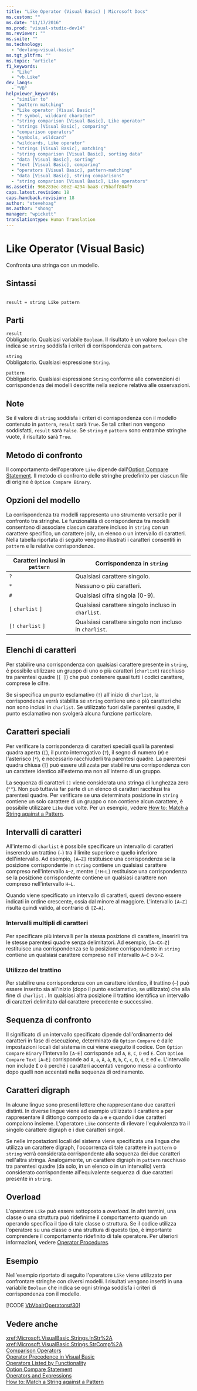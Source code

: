 ```yaml
---
title: "Like Operator (Visual Basic) | Microsoft Docs"
ms.custom: ""
ms.date: "11/17/2016"
ms.prod: "visual-studio-dev14"
ms.reviewer: ""
ms.suite: ""
ms.technology: 
  - "devlang-visual-basic"
ms.tgt_pltfrm: ""
ms.topic: "article"
f1_keywords: 
  - "Like"
  - "vb.Like"
dev_langs: 
  - "VB"
helpviewer_keywords: 
  - "similar to"
  - "pattern matching"
  - "Like operator [Visual Basic]"
  - "? symbol, wildcard character"
  - "string comparison [Visual Basic], Like operator"
  - "strings [Visual Basic], comparing"
  - "comparison operators"
  - "symbols, wildcard"
  - "wildcards, Like operator"
  - "strings [Visual Basic], matching"
  - "string comparison [Visual Basic], sorting data"
  - "data [Visual Basic], sorting"
  - "text [Visual Basic], comparing"
  - "operators [Visual Basic], pattern-matching"
  - "data [Visual Basic], string comparisons"
  - "string comparison [Visual Basic], Like operators"
ms.assetid: 966283ec-80e2-4294-baa8-c75baff804f9
caps.latest.revision: 18
caps.handback.revision: 18
author: "stevehoag"
ms.author: "shoag"
manager: "wpickett"
translationtype: Human Translation
---
```

# Like Operator (Visual Basic)
Confronta una stringa con un modello.  
  
## Sintassi  
  
```  
  
result = string Like pattern  
```  
  
## Parti  
 `result`  
 Obbligatorio.  Qualsiasi variabile `Boolean`.  Il risultato è un valore `Boolean` che indica se `string` soddisfa i criteri di corrispondenza con `pattern`.  
  
 `string`  
 Obbligatorio.  Qualsiasi espressione `String`.  
  
 `pattern`  
 Obbligatorio.  Qualsiasi espressione `String` conforme alle convenzioni di corrispondenza dei modelli descritte nella sezione relativa alle osservazioni.  
  
## Note  
 Se il valore di `string` soddisfa i criteri di corrispondenza con il modello contenuto in `pattern`, `result` sarà `True`.  Se tali criteri non vengono soddisfatti, `result` sarà `False`.  Se `string` e `pattern` sono entrambe stringhe vuote, il risultato sarà `True`.  
  
## Metodo di confronto  
 Il comportamento dell'operatore `Like` dipende dall'[Option Compare Statement](../../../visual-basic/language-reference/statements/option-compare-statement.md).  Il metodo di confronto delle stringhe predefinito per ciascun file di origine è `Option Compare Binary`.  
  
## Opzioni del modello  
 La corrispondenza tra modelli rappresenta uno strumento versatile per il confronto tra stringhe.  Le funzionalità di corrispondenza tra modelli consentono di associare ciascun carattere incluso in `string` con un carattere specifico, un carattere jolly, un elenco o un intervallo di caratteri.  Nella tabella riportata di seguito vengono illustrati i caratteri consentiti in `pattern` e le relative corrispondenze.  
  
|Caratteri inclusi in `pattern`|Corrispondenza in `string`|  
|------------------------------------|--------------------------------|  
|`?`|Qualsiasi carattere singolo.|  
|`*`|Nessuno o più caratteri.|  
|`#`|Qualsiasi cifra singola \(0\-9\).|  
|`[` `charlist` `]`|Qualsiasi carattere singolo incluso in `charlist`.|  
|`[!` `charlist` `]`|Qualsiasi carattere singolo non incluso in `charlist`.|  
  
## Elenchi di caratteri  
 Per stabilire una corrispondenza con qualsiasi carattere presente in `string`, è possibile utilizzare un gruppo di uno o più caratteri \(`charlist`\) racchiuso tra parentesi quadre \(`[ ]`\) che può contenere quasi tutti i codici carattere, comprese le cifre.  
  
 Se si specifica un punto esclamativo \(`!`\) all'inizio di `charlist`, la corrispondenza verrà stabilita se `string` contiene uno o più caratteri che non sono inclusi in `charlist`.  Se utilizzato fuori dalle parentesi quadre, il punto esclamativo non svolgerà alcuna funzione particolare.  
  
## Caratteri speciali  
 Per verificare la corrispondenza di caratteri speciali quali la parentesi quadra aperta \(`[`\), il punto interrogativo \(`?`\), il segno di numero \(`#`\) e l'asterisco \(`*`\), è necessario racchiuderli tra parentesi quadre.  La parentesi quadra chiusa \(`]`\) può essere utilizzata per stabilire una corrispondenza con un carattere identico all'esterno ma non all'interno di un gruppo.  
  
 La sequenza di caratteri `[]` viene considerata una stringa di lunghezza zero \(`""`\).  Non può tuttavia far parte di un elenco di caratteri racchiusi tra parentesi quadre.  Per verificare se una determinata posizione in `string` contiene un solo carattere di un gruppo o non contiene alcun carattere, è possibile utilizzare `Like` due volte.  Per un esempio, vedere [How to: Match a String against a Pattern](../../../visual-basic/programming-guide/language-features/operators-and-expressions/how-to-match-a-string-against-a-pattern.md).  
  
## Intervalli di caratteri  
 All'interno di `charlist` è possibile specificare un intervallo di caratteri inserendo un trattino \(`–`\) tra il limite superiore e quello inferiore dell'intervallo.  Ad esempio, `[A–Z]` restituisce una corrispondenza se la posizione corrispondente in `string` contiene un qualsiasi carattere compreso nell'intervallo `A`–`Z`, mentre `[!H–L]` restituisce una corrispondenza se la posizione corrispondente contiene un qualsiasi carattere non compreso nell'intervallo `H`–`L`.  
  
 Quando viene specificato un intervallo di caratteri, questi devono essere indicati in ordine crescente, ossia dal minore al maggiore.  L'intervallo `[A–Z]` risulta quindi valido, al contrario di `[Z–A]`.  
  
### Intervalli multipli di caratteri  
 Per specificare più intervalli per la stessa posizione di carattere, inserirli tra le stesse parentesi quadre senza delimitatori.  Ad esempio, `[A–CX–Z]` restituisce una corrispondenza se la posizione corrispondente in `string` contiene un qualsiasi carattere compreso nell'intervallo `A`–`C` o `X`–`Z`.  
  
### Utilizzo del trattino  
 Per stabilire una corrispondenza con un carattere identico, il trattino \(`–`\) può essere inserito sia all'inizio \(dopo il punto esclamativo, se utilizzato\) che alla fine di `charlist` .  In qualsiasi altra posizione il trattino identifica un intervallo di caratteri delimitato dal carattere precedente e successivo.  
  
## Sequenza di confronto  
 Il significato di un intervallo specificato dipende dall'ordinamento dei caratteri in fase di esecuzione, determinato da `Option` `Compare` e dalle impostazioni locali del sistema in cui viene eseguito il codice.  Con `Option` `Compare` `Binary` l'intervallo `[A–E]` corrisponde ad `A`, `B`, `C`, `D` ed `E`.  Con `Option` `Compare` `Text` `[A–E]` corrisponde ad `A`, `a`, `À`, `à`, `B`, `b`, `C`, `c`, `D`, `d`, `E` ed `e`.  L'intervallo non include `Ê` o `ê` perché i caratteri accentati vengono messi a confronto dopo quelli non accentati nella sequenza di ordinamento.  
  
## Caratteri digraph  
 In alcune lingue sono presenti lettere che rappresentano due caratteri distinti.  In diverse lingue viene ad esempio utilizzato il carattere `æ` per rappresentare il dittongo composto da `a` e `e` quando i due caratteri compaiono insieme.  L'operatore `Like` consente di rilevare l'equivalenza tra il singolo carattere digraph e i due caratteri singoli.  
  
 Se nelle impostazioni locali del sistema viene specificata una lingua che utilizza un carattere digraph, l'occorrenza di tale carattere in `pattern` o `string` verrà considerata corrispondente alla sequenza dei due caratteri nell'altra stringa.  Analogamente, un carattere digraph in `pattern` racchiuso tra parentesi quadre \(da solo, in un elenco o in un intervallo\) verrà considerato corrispondente all'equivalente sequenza di due caratteri presente in `string`.  
  
## Overload  
 L'operatore `Like` può essere sottoposto a *overload*. In altri termini, una classe o una struttura può ridefinirne il comportamento quando un operando specifica il tipo di tale classe o struttura.  Se il codice utilizza l'operatore su una classe o una struttura di questo tipo, è importante comprendere il comportamento ridefinito di tale operatore.  Per ulteriori informazioni, vedere [Operator Procedures](../../../visual-basic/programming-guide/language-features/procedures/operator-procedures.md).  
  
## Esempio  
 Nell'esempio riportato di seguito l'operatore `Like` viene utilizzato per confrontare stringhe con diversi modelli.  I risultati vengono inseriti in una variabile `Boolean` che indica se ogni stringa soddisfa i criteri di corrispondenza con il modello.  
  
 [!CODE [VbVbalrOperators#30](../CodeSnippet/VS_Snippets_VBCSharp/VbVbalrOperators#30)]  
  
## Vedere anche  
 <xref:Microsoft.VisualBasic.Strings.InStr%2A>   
 <xref:Microsoft.VisualBasic.Strings.StrComp%2A>   
 [Comparison Operators](../../../visual-basic/language-reference/operators/comparison-operators.md)   
 [Operator Precedence in Visual Basic](../../../visual-basic/language-reference/operators/operator-precedence.md)   
 [Operators Listed by Functionality](../../../visual-basic/language-reference/operators/operators-listed-by-functionality.md)   
 [Option Compare Statement](../../../visual-basic/language-reference/statements/option-compare-statement.md)   
 [Operators and Expressions](../../../visual-basic/programming-guide/language-features/operators-and-expressions/index.md)   
 [How to: Match a String against a Pattern](../../../visual-basic/programming-guide/language-features/operators-and-expressions/how-to-match-a-string-against-a-pattern.md)